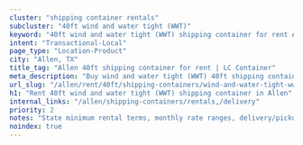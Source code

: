 ```yaml
---
cluster: "shipping container rentals"
subcluster: "40ft wind and water tight (WWT)"
keyword: "40ft wind and water tight (WWT) shipping container for rent Allen, TX"
intent: "Transactional-Local"
page_type: "Location-Product"
city: "Allen, TX"
title_tag: "Allen 40ft shipping container for rent | LC Container"
meta_description: "Buy wind and water tight (WWT) 40ft shipping container rent with local delivery in Allen, TX. LC Container — local Since 2003. Request a fast quote today."
url_slug: "/allen/rent/40ft/shipping-containers/wind-and-water-tight-wwt"
h1: "Rent 40ft wind and water tight (WWT) shipping container in Allen"
internal_links: "/allen/shipping-containers/rentals,/delivery"
priority: 2
notes: "State minimum rental terms, monthly rate ranges, delivery/pickup fees, service area."
noindex: true
---
```


<!-- TODO: Add unique city/inventory copy, images, and internal links here. -->
